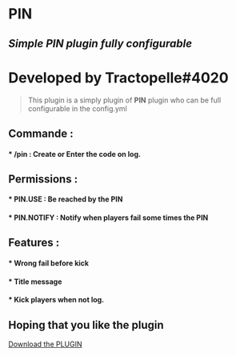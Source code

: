 # PIN
## _Simple PIN plugin fully configurable_

# Developed by Tractopelle#4020

> This plugin is a simply plugin of **PIN** plugin who can be full configurable in the config.yml

## Commande : 

#### * /pin <your-code> : Create or Enter the code on log.
  
## Permissions : 

#### * PIN.USE : Be reached by the PIN
#### * PIN.NOTIFY : Notify when players fail some times the PIN

## Features : 

#### * Wrong fail before kick
#### * Title message 
#### * Kick players when not log.

## Hoping that you like the plugin

<a id="raw-url" href="https://github.com/Tractoupelle/PIN/blob/master/PIN-0.0.1.jar?raw=true">Download the PLUGIN</a>
